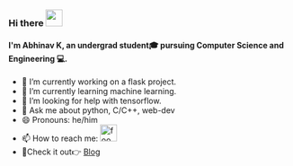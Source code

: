 ### Hi there <img src="https://raw.githubusercontent.com/MartinHeinz/MartinHeinz/master/wave.gif" width="30px">
#### I'm Abhinav K, an undergrad student🎓 pursuing Computer Science and Engineering 💻.


- 🔭 I’m currently working on a flask project.
- 🌱 I’m currently learning machine learning.
- 🤔 I’m looking for help with tensorflow.
- 💬 Ask me about python, C/C++, web-dev
- 😄 Pronouns: he/him
- 📫 How to reach me:  <a href="https://twitter.com/abhinavaires"><img src="https://img.icons8.com/fluent/48/000000/twitter.png" width="30px" alt="foo" title="twitter" /></a>
- 📌Check it out👉 <a href="http://yakshas.herokuapp.com/">Blog</a>
